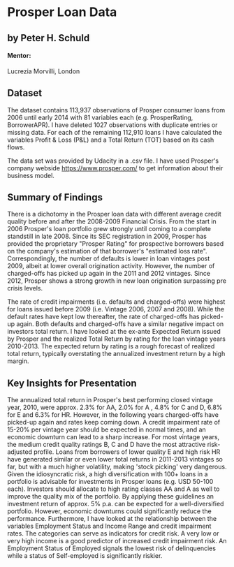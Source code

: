# Prosper Loan Data
## by Peter H. Schuld

#### Mentor:
 Lucrezia Morvilli, London

## Dataset

The dataset contains 113,937 observations of Prosper consumer loans from 2006 until early 2014 with 81 variables each (e.g. ProsperRating, BorrowerAPR). I have deleted 1027 observations with duplicate entries or missing data. For each of the remaining 112,910 loans I have calculated the variables Profit & Loss (P&L) and a Total Return (TOT) based on its cash flows. 

The data set was provided by Udacity in a .csv file. 
I have used Prosper's company webside https://www.prosper.com/ to get information about their business model. 

## Summary of Findings

There is a dichotomy in the Prosper loan data with different average credit quality before and after the 2008-2009 Financial Crisis. From the start in 2006 Prosper's loan portfolio grew strongly until coming to a complete standstill in late 2008. Since its SEC registration in 2009, Prosper has provided the proprietary "Prosper Rating" for prospective borrowers based on the company's estimation of that borrower's "estimated loss rate". Correspondingly, the number of defaults is lower in loan vintages post 2009, albeit at lower overall origination activity. However, the number of charged-offs has picked up again in the 2011 and 2012 vintages. Since 2012, Prosper shows a strong growth in new loan origination surpassing pre crisis levels.

The rate of credit impairments (i.e. defaults and charged-offs) were highest for loans issued before 2009 (i.e. Vintage 2006, 2007 and 2008). While the default rates have kept low thereafter, the rate of charged-offs has picked-up again. Both defaults and charged-offs have a similar negative impact on investors total return. I have looked at the ex-ante Expected Return issued by Prosper and the realized Total Return by rating for the loan vintage years 2010-2013. The expected return by rating is a rough forecast of realized total return, typically overstating the annualized investment return by a high margin. 

## Key Insights for Presentation

The annualized total return in Prosper's best performing closed vintage year, 2010, were approx. 2.3% for AA, 2.0% for A , 4.8% for C and D, 6.8% for E and 6.3% for HR. However, in the following years charged-offs have picked-up again and rates keep coming down. A credit impairment rate of 15-20% per vintage year should be expected in normal times, and an economic downturn can lead to a sharp increase. For most vintage years, the medium credit quality ratings B, C and D have the most attractive risk-adjusted profile. Loans from borrowers of lower quality E and high risk HR have generated similar or even lower total returns in 2011-2013 vintages so far, but with a much higher volatility, making 'stock picking' very dangerous. Given the idiosyncratic risk, a high diversification with 100+ loans in a portfolio is advisable for investments in Prosper loans (e.g. USD 50-100 each). Investors should allocate to high rating classes AA and A as well to improve the quality mix of the portfolio. By applying these guidelines an investment return of approx. 5% p.a. can be expected for a well-diversified portfolio. However, economic downturns could significantly reduce the performance. Furthermore, I have looked at the relationship between the variables Employment Status and Income Range and credit impairment rates. The categories can serve as indicators for credit risk. A very low or very high income is a good predictor of increased credit impairment risk. An Employment Status of Employed signals the lowest risk of delinquencies while a status of Self-employed is significantly riskier.
